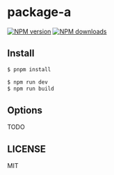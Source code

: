 # package-a

[![NPM version](https://img.shields.io/npm/v/package-a.svg?style=flat)](https://npmjs.org/package/package-a)
[![NPM downloads](http://img.shields.io/npm/dm/package-a.svg?style=flat)](https://npmjs.org/package/package-a)

## Install

```bash
$ pnpm install
```

```bash
$ npm run dev
$ npm run build
```

## Options

TODO

## LICENSE

MIT
